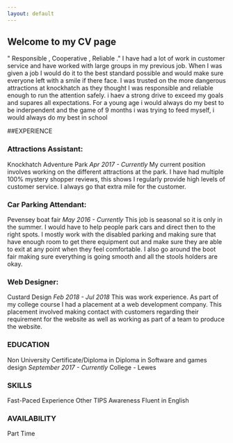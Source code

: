 ```yaml
---
layout: default
---
```


## Welcome to my CV page

" Responsible , Cooperative , Reliable ."
I have had a lot of work in customer service and have worked with large groups in my previous job. When I was given a job I would do it to the best standard possible and would make sure everyone left with a smile if there face. I was trusted on the more dangerous attractions at knockhatch as they thought I was responsible and reliable enough to run the attention safely. i haev a strong drive to exceed my goals and supares all expectations. For a young age i would always do my best to be inderpendent and the game of 9 months i was trying to feed myself, i would always do my best in school  

##EXPERIENCE

### Attractions Assistant:
Knockhatch Adventure Park
*Apr 2017 - Currently*
My current position involves working on the different attractions at the park. I have had multiple 100%
mystery shopper reviews, this shows I regularly provide high levels of customer service. I always go
that extra mile for the customer.


### Car Parking Attendant:
Pevensey boat fair
*May 2016 - Currently*
This job is seasonal so it is only in the summer. I would have to help people park cars and direct then
to the right spots. I mostly work with the disabled parking and making sure that have enough room to
get there equipment out and make sure they are able to exit at any point when they feel comfortable.
I also go around the boot fair making sure everything is going smooth and all the stools holders are
okay.


### Web Designer:
Custard Design
*Feb 2018 - Jul 2018*
This was work experience. As part of my college course I had a placement at a web development
company. This placement involved making contact with customers regarding their requirement for the
website as well as working as part of a team to produce the website.


### EDUCATION
Non University Certificate/Diploma in Diploma in Software and games design
*September 2017 - Currently*
College - Lewes

### SKILLS
Fast-Paced Experience Other TIPS Awareness Fluent in English

### AVAILABILITY
Part Time

